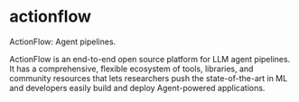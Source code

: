 # actionflow
ActionFlow: Agent pipelines.

ActionFlow is an end-to-end open source platform for LLM agent pipelines. It has a comprehensive, flexible ecosystem of tools, libraries, and community resources that lets researchers push the state-of-the-art in ML and developers easily build and deploy Agent-powered applications.
